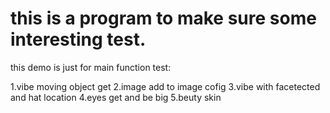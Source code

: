 # this is a program to make sure some interesting test.

this demo is just for main function test:

1.vibe moving object get
2.image add to image cofig
3.vibe with facetected and hat location
4.eyes get and be big
5.beuty skin